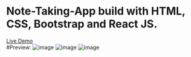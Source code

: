 # Note-Taking-App build with HTML, CSS, Bootstrap and React JS.
<a href ="https://personal-note-tracker.netlify.app/" target='_blank'>Live Demo </a>
<br>
#Preview:
![image](https://github.com/rukhillo6663/Note-App/assets/113366887/8a67b6a0-1f9a-4f08-b54f-39a6f03b0088)
![image](https://github.com/rukhillo6663/Note-App/assets/113366887/8516763b-1836-4be0-bda5-9390c5de5bdc)
![image](https://github.com/rukhillo6663/Note-App/assets/113366887/14805b56-b3b2-40f4-84ce-eea82c03f80d)





